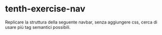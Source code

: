# tenth-exercise-nav

Replicare la struttura della seguente navbar, senza aggiungere css, cerca di usare più tag semantici possibili.